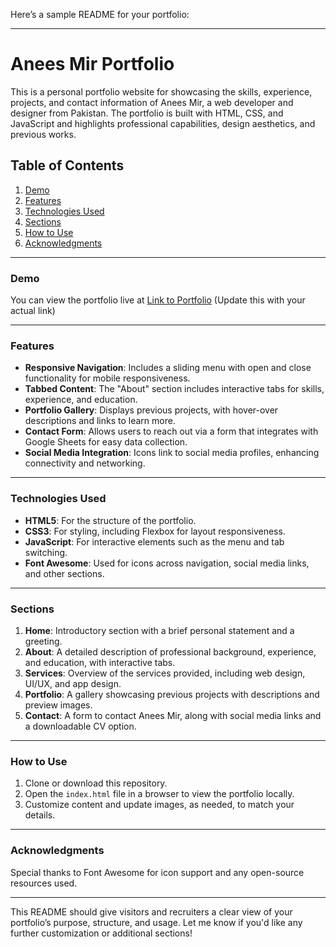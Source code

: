 Here’s a sample README for your portfolio:

---

# Anees Mir Portfolio

This is a personal portfolio website for showcasing the skills, experience, projects, and contact information of Anees Mir, a web developer and designer from Pakistan. The portfolio is built with HTML, CSS, and JavaScript and highlights professional capabilities, design aesthetics, and previous works.

## Table of Contents
1. [Demo](#demo)
2. [Features](#features)
3. [Technologies Used](#technologies-used)
4. [Sections](#sections)
5. [How to Use](#how-to-use)
6. [Acknowledgments](#acknowledgments)

---

### Demo
You can view the portfolio live at [Link to Portfolio](#) (Update this with your actual link)

---

### Features
- **Responsive Navigation**: Includes a sliding menu with open and close functionality for mobile responsiveness.
- **Tabbed Content**: The "About" section includes interactive tabs for skills, experience, and education.
- **Portfolio Gallery**: Displays previous projects, with hover-over descriptions and links to learn more.
- **Contact Form**: Allows users to reach out via a form that integrates with Google Sheets for easy data collection.
- **Social Media Integration**: Icons link to social media profiles, enhancing connectivity and networking.

---

### Technologies Used
- **HTML5**: For the structure of the portfolio.
- **CSS3**: For styling, including Flexbox for layout responsiveness.
- **JavaScript**: For interactive elements such as the menu and tab switching.
- **Font Awesome**: Used for icons across navigation, social media links, and other sections.

---

### Sections
1. **Home**: Introductory section with a brief personal statement and a greeting.
2. **About**: A detailed description of professional background, experience, and education, with interactive tabs.
3. **Services**: Overview of the services provided, including web design, UI/UX, and app design.
4. **Portfolio**: A gallery showcasing previous projects with descriptions and preview images.
5. **Contact**: A form to contact Anees Mir, along with social media links and a downloadable CV option.

---

### How to Use
1. Clone or download this repository.
2. Open the `index.html` file in a browser to view the portfolio locally.
3. Customize content and update images, as needed, to match your details.

---

### Acknowledgments
Special thanks to Font Awesome for icon support and any open-source resources used.

--- 

This README should give visitors and recruiters a clear view of your portfolio’s purpose, structure, and usage. Let me know if you'd like any further customization or additional sections!
